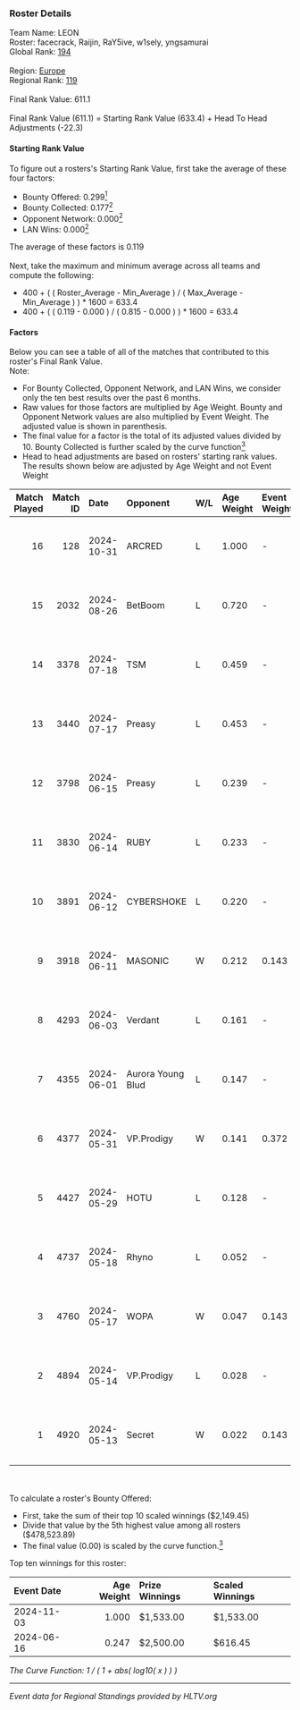 ### Roster Details<br />
Team Name: LEON<br />
Roster: facecrack, Raijin, RaY5ive, w1sely, yngsamurai<br />
Global Rank: [194](../../standings_global_2024_11_06.md)<br />
<br />
Region: [Europe]( ../../standings_europe_2024_11_06.md)<br />
Regional Rank: [119]( ../../standings_europe_2024_11_06.md)<br />
<br />
Final Rank Value:  611.1<br />
<br />
Final Rank Value (611.1) = Starting Rank Value (633.4) + Head To Head Adjustments (-22.3)<br />

#### Starting Rank Value<br />
To figure out a rosters's Starting Rank Value, first take the average of these four factors:<br />
- Bounty Offered: 0.299[<sup>1</sup>](#table2)
- Bounty Collected: 0.177[<sup>2</sup>](#table1)
- Opponent Network: 0.000[<sup>2</sup>](#table1)
- LAN Wins: 0.000[<sup>2</sup>](#table1)

The average of these factors is 0.119<br />
<br />
Next, take the maximum and minimum average across all teams and compute the following:<br />
- 400 + ( ( Roster_Average - Min_Average ) / ( Max_Average - Min_Average ) ) * 1600 = 633.4
- 400 + ( ( 0.119 - 0.000 ) / ( 0.815 - 0.000 ) ) * 1600 = 633.4


#### Factors<br />
Below you can see a table of all of the matches that contributed to this roster's Final Rank Value.<br />
Note:<br />

- For Bounty Collected, Opponent Network, and LAN Wins, we consider only the ten best results over the past 6 months.
- Raw values for those factors are multiplied by Age Weight. Bounty and Opponent Network values are also multiplied by Event Weight. The adjusted value is shown in parenthesis.
- The final value for a factor is the total of its adjusted values divided by 10. Bounty Collected is further scaled by the curve function[<sup>3</sup>](#curveFunction)
- Head to head adjustments are based on rosters' starting rank values. The results shown below are adjusted by Age Weight and not Event Weight
<span id="table1"></span><br />


| Match Played | Match ID | Date       | Opponent          | W/L | Age Weight | Event Weight | Bounty Collected | Opponent Network | LAN Wins  | H2H Adj. | Roster                                         |
| -: | -: | :- | :- | :- | :- | :- | :- | :- | :- | -: | :- |
|           16 |      128 | 2024-10-31 | ARCRED            | L   | 1.000      | -            | -                | -                | -         |    -9.31 | facecrack, Raijin, RaY5ive, w1sely, yngsamurai |
|           15 |     2032 | 2024-08-26 | BetBoom           | L   | 0.720      | -            | -                | -                | -         |    -1.53 | eightz999, facecrack, JIaYm, Raijin, w1sely    |
|           14 |     3378 | 2024-07-18 | TSM               | L   | 0.459      | -            | -                | -                | -         |    -1.93 | eightz999, facecrack, JIaYm, Raijin, w1sely    |
|           13 |     3440 | 2024-07-17 | Preasy            | L   | 0.453      | -            | -                | -                | -         |    -4.74 | eightz999, facecrack, JIaYm, Raijin, w1sely    |
|           12 |     3798 | 2024-06-15 | Preasy            | L   | 0.239      | -            | -                | -                | -         |    -2.47 | eightz999, facecrack, JIaYm, Raijin, w1sely    |
|           11 |     3830 | 2024-06-14 | RUBY              | L   | 0.233      | -            | -                | -                | -         |    -2.45 | eightz999, facecrack, JIaYm, Raijin, w1sely    |
|           10 |     3891 | 2024-06-12 | CYBERSHOKE        | L   | 0.220      | -            | -                | -                | -         |    -1.20 | eightz999, facecrack, JIaYm, Raijin, w1sely    |
|            9 |     3918 | 2024-06-11 | MASONIC           | W   | 0.212      | 0.143        | 0.000 (0.000)    | 0.000 (0.000)    | 0 (0.000) |     1.42 | eightz999, facecrack, JIaYm, Raijin, w1sely    |
|            8 |     4293 | 2024-06-03 | Verdant           | L   | 0.161      | -            | -                | -                | -         |    -0.78 | eightz999, facecrack, JIaYm, Raijin, w1sely    |
|            7 |     4355 | 2024-06-01 | Aurora Young Blud | L   | 0.147      | -            | -                | -                | -         |    -1.04 | eightz999, facecrack, JIaYm, Raijin, w1sely    |
|            6 |     4377 | 2024-05-31 | VP.Prodigy        | W   | 0.141      | 0.372        | 0.004 (0.000)    | 0.049 (0.003)    | 0 (0.000) |     2.73 | eightz999, facecrack, JIaYm, Raijin, w1sely    |
|            5 |     4427 | 2024-05-29 | HOTU              | L   | 0.128      | -            | -                | -                | -         |    -1.17 | eightz999, facecrack, JIaYm, Raijin, w1sely    |
|            4 |     4737 | 2024-05-18 | Rhyno             | L   | 0.052      | -            | -                | -                | -         |    -0.34 | eightz999, facecrack, JIaYm, Raijin, w1sely    |
|            3 |     4760 | 2024-05-17 | WOPA              | W   | 0.047      | 0.143        | 0.000 (0.000)    | 0.080 (0.001)    | 0 (0.000) |     0.71 | eightz999, facecrack, JIaYm, Raijin, w1sely    |
|            2 |     4894 | 2024-05-14 | VP.Prodigy        | L   | 0.028      | -            | -                | -                | -         |    -0.35 | eightz999, facecrack, JIaYm, Raijin, w1sely    |
|            1 |     4920 | 2024-05-13 | Secret            | W   | 0.022      | 0.143        | 0.000 (0.000)    | 0.000 (0.000)    | 0 (0.000) |     0.14 | eightz999, facecrack, JIaYm, Raijin, w1sely    |

<br />
<span id="table2"></span><br />
To calculate a roster's Bounty Offered:<br />

- First, take the sum of their top 10 scaled winnings ($2,149.45)
- Divide that value by the 5th highest value among all rosters ($478,523.89)
- The final value (0.00) is scaled by the curve function.[<sup>3</sup>](#curveFunction)

Top ten winnings for this roster:<br />

| Event Date | Age Weight | Prize Winnings | Scaled Winnings |
| :- | -: | :- | :- |
| 2024-11-03 |      1.000 | $1,533.00      | $1,533.00       |
| 2024-06-16 |      0.247 | $2,500.00      | $616.45         |


<span id="curveFunction"></span>_The Curve Function: 1 / ( 1 + abs( log10( x ) ) )_<br />

---
_Event data for Regional Standings provided by HLTV.org_<br />
